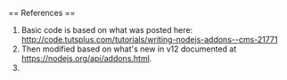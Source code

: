 == References ==
1. Basic code is based on what was posted here: http://code.tutsplus.com/tutorials/writing-nodejs-addons--cms-21771
2. Then modified based on what's new in v12 documented at https://nodejs.org/api/addons.html. 
3. 